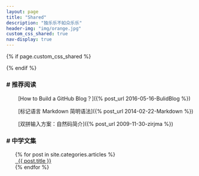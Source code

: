```yaml
---
layout: page
title: "Shared"
description: "独乐乐不如众乐乐"
header-img: "img/orange.jpg"
custom_css_shared: true
nav-display: true
---
```


{% if page.custom_css_shared %}
<style type="text/css">
ul {list-style-type: none;}

@media all and (max-width:768px){
#school-art ul {
-moz-column-count:1; /* Firefox */
-webkit-column-count:1; /* Safari and Chrome */
column-count:1;}

}
@media all and (min-width:768px){
#school-art ul {
-moz-column-count:2; /* Firefox */
-webkit-column-count:2; /* Safari and Chrome */
column-count:2;}
}
</style>  
{% endif %}
  
### # 推荐阅读

- &nbsp;&nbsp;[How to Build a GitHub Blog？]({% post_url 2016-05-16-BulidBlog %})

- &nbsp;&nbsp;[标记语言 Markdown 简明语法]({% post_url 2014-02-22-Markdown %})

- &nbsp;&nbsp;[双拼输入方案：自然码简介]({% post_url 2009-11-30-zirjma %})

### # 中学文集

<ul id="school-art">
{% for post in site.categories.articles %}
<li><a href="{{ post.url }}" >&nbsp;&nbsp;{{ post.title }}</a></li>
{% endfor %}
</ul>

<!--
<ul class="listing" style="list-style-type: none;font-weight: bold;">
{% for post in {{site.categories.articles}} %}
  <li class="listing-item" style="text-indent:1em;font-weight:normal;">
  <a href="{{ post.url }}" title="{{ post.title }}" style="margin-left:1em;"><i class="fa fa-link">&nbsp;&nbsp;</i>{{ post.title }}</a>
  </li>
{% endfor %}
</ul>
-->